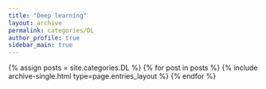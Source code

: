 ```yaml
---
title: "Deep learning"
layout: archive
permalink: categories/DL
author_profile: true
sidebar_main: true
---
```


{% assign posts = site.categories.DL %}
{% for post in posts %} {% include archive-single.html type=page.entries_layout %} {% endfor %}